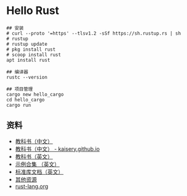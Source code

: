 # Hello Rust

```shell
## 安装
# curl --proto '=https' --tlsv1.2 -sSf https://sh.rustup.rs | sh
# rustup
# rustup update
# pkg install rust
# scoop install rust
apt install rust

## 编译器
rustc --version

## 项目管理
cargo new hello_cargo
cd hello_cargo
cargo run
```

## 资料

- [教科书（中文）](https://rust-lang.xfoss.com/Ch02_Programming_a_Guessing_Game.html)
- [教科书（中文） - kaisery.github.io](https://kaisery.github.io/trpl-zh-cn/ch02-00-guessing-game-tutorial.html)
- [教科书（英文）](https://doc.rust-lang.org/book/)
- [示例合集 （英文）](https://doc.rust-lang.org/stable/rust-by-example/index.html)
- [标准库文档（英文）](https://doc.rust-lang.org/std/index.html)
- [其他资源](https://doc.rust-lang.org/stable/)
- [rust-lang.org](https://www.rust-lang.org/)